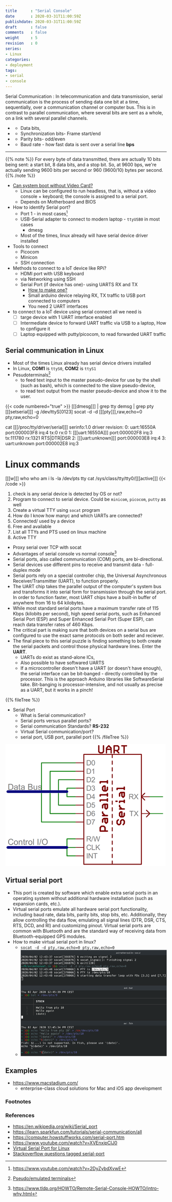 ```yaml
---
title      : "Serial Console"
date       : 2020-03-31T11:00:59Z
publishdate: 2020-03-31T11:00:59Z
draft      : false
comments   : false
weight     : 5
revision   : 0
series:
- Linux
categories:
- deployment
tags:
- serial
- console
---
```


Serial Communication
: In telecommunication and data transmission, serial communication is the process of sending data one bit at a time, sequentially, over a communication channel or computer bus. This is in contrast to parallel communication, where several bits are sent as a whole, on a link with several parallel channels.
* + Data bits,
* + Synchronization bits- Frame start/end
* + Parity bits- odd/even
* + Baud rate -  how fast data is sent over a serial line **bps**

---

{{% note %}}
For every byte of data transmitted, there are actually 10 bits being sent: a start bit, 8 data bits, and a stop bit. So, at 9600 bps, we're actually sending 9600 bits per second or 960 (9600/10) bytes per second.
{{% /note %}}

* [Can system boot without Video Card?](https://superuser.com/questions/454972/does-a-modern-pc-require-a-graphics-card-to-run)
  * Linux can be configured to run headless, that is, without a video console + keyboard; the console is assigned to a serial port.
  * Depends on Motherboard and BIOS
* How to identify Serial port?
  * Port 1 - in most cases[^1]
  * USB-Serial adapter to connect to modern laptop - `ttyUSB0` in most cases
    * dmesg
  * Most of the times, linux already will have serial device driver installed
* Tools to connect
  * Picocom
  * Minicon
  * SSH connection
* Methods to connect to a IoT device like RPi?
  * HDMI port with USB keyboard
  * via Networking using SSH
  * Serial Port (if device has one)- using UARTS RX and TX
    * [How to make one?](https://www.youtube.com/watch?v=ZRKBlGvsxMw)
    * Small arduino device relaying RX, TX traffic to USB port connected to computers
    * You need 2 UART interfaces
* to connect to a IoT device using serial connect all we need is
  * [ ] targe device with 1 UART interface enabled
  * [ ] Intermediate device to forward UART traffic via USB to a laptop, How to cpnfigure it
  * [ ] Laptop equipped with putty/picocom, to read forwarded UART traffic

## Serial communication in Linux

* Most of the times Linux already has serial device drivers installed
* In Linux, **COM1** is `ttyS0`, **COM2** is `ttyS1`
* Pesudoterminals[^3]
  * to feed text input to the master pseudo-device for use by the shell (such as bash), which is connected to the slave pseudo-device,
  * to read text output from the master pseudo-device and show it to the user.

{{< code numbered="true" >}}
[[[dmesg]]] | grep tty
demsg | grep pty
[[[setserial]]] -g /dev/ttyS[0123]
socat -d -d [[[pty]]],raw,echo=0 pty,raw,echo=0

cat [[[/proc/tty/driver/serial]]]
serinfo:1.0 driver revision:
0: uart:16550A port:000003F8 irq:4 tx:0 rx:0
1: [[[uart:16550A]]] port:000002F8 irq:3 tx:111780 rx:1321 RTS|DTR|DSR
2: [[[uart:unknown]]] port:000003E8 irq:4
3: uart:unknown port:000002E8 irq:3

# Linux commands
[[[w]]]
who
who am i
ls -la /dev/pts
tty
cat /sys/class/tty/tty0/[[[active]]]
{{< /code >}}

1. check is any serial device is detected by OS or not?
2. Program to connect to serial device. Could be `minicom`, `picocom`, `putty` as well
3. Create a virtual TTY using `socat` program
4. How do I know how manyc and which UARTs are connected?
5. Connected/ used by a device
6. Free and available
7. List all TTYs and PTS used on linux machine
8. Active TTY

* Proxy serial over TCP with socat
* Advantages of serial console vs normal console[^2]
* Serial ports, also called communication (COM) ports, are bi-directional.
* Serial devices use different pins to receive and transmit data - full-duplex mode
* Serial ports rely on a special controller chip, the Universal Asynchronous Receiver/Transmitter (UART), to function properly.
* The UART chip takes the parallel output of the computer's system bus and transforms it into serial form for transmission through the serial port. In order to function faster, most UART chips have a built-in buffer of anywhere from 16 to 64 kilobytes.
* While most standard serial ports have a maximum transfer rate of 115 Kbps (kilobits per second), high speed serial ports, such as Enhanced Serial Port (ESP) and Super Enhanced Serial Port (Super ESP), can reach data transfer rates of 460 Kbps.
* The critical part is making sure that both devices on a serial bus are configured to use the exact same protocols on both seder and reciever.
* The final piece to this serial puzzle is finding something to both create the serial packets and control those physical hardware lines. Enter the **UART**.
  * UARTs do exist as stand-alone ICs,
  * Also possible to have softwared UARTS
  * If a microcontroller doesn't have a UART (or doesn't have enough), the serial interface can be bit-banged - directly controlled by the processor. This is the approach Arduino libraries like SoftwareSerial take. Bit-banging is processor-intensive, and not usually as precise as a UART, but it works in a pinch!

{{% fileTree %}}
* Serial Port
  * What is Serial communication?
  * Serial ports versus parallel ports?
  * Serial communication Standards? **RS-232**
  * Virtual Serial communication/port?
  * serial port, USB port, parallel port
{{% /fileTree %}}

![UARTS](uarts.png)

## Virtual serial port

* This port is created by software which enable extra serial ports in an operating system without additional hardware installation (such as expansion cards, etc.).
* Virtual serial ports emulate all hardware serial port functionality, including baud rate, data bits, parity bits, stop bits, etc. Additionally, they allow controlling the data flow, emulating all signal lines (DTR, DSR, CTS, RTS, DCD, and RI) and customizing pinout. Virtual serial ports are common with Bluetooth and are the standard way of receiving data from Bluetooth-equipped GPS modules.
* How to make virtual serial port in linux?
  * `socat -d -d pty,raw,echo=0 pty,raw,echo=0`
  * ![socat demo](socat-demo.png)



## Examples

* https://www.macstadium.com/
  * enterprise-class cloud solutions for Mac and iOS app development

### Footnotes

[^1]: https://www.youtube.com/watch?v=2DyZybdXvwE
[^2]: https://www.tldp.org/HOWTO/Remote-Serial-Console-HOWTO/intro-why.html
[^3]: [Pseudo/emulated terminals](https://en.wikipedia.org/wiki/Pseudoterminal)

### References

* https://en.wikipedia.org/wiki/Serial_port
* https://learn.sparkfun.com/tutorials/serial-communication/all
* https://computer.howstuffworks.com/serial-port.htm
* https://www.youtube.com/watch?v=XVEnxipCIJ0
* [Virtual Serial Port for Linux](https://stackoverflow.com/questions/52187/virtual-serial-port-for-linux)
* [Stackoverflow questions tagged serial-port](https://stackoverflow.com/questions/tagged/serial-port)